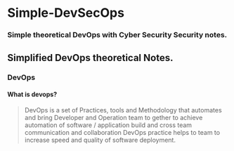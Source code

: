 # Simple-DevSecOps
### Simple theoretical DevOps with Cyber Security Security notes.

## Simplified DevOps theoretical Notes.

### DevOps
#### What is devops?
> DevOps is a set of Practices, tools and Methodology that automates and bring Developer and Operation team to gether to achieve automation of software / application build and cross team communication and collaboration 
> DevOps practice helps to team to increase speed and quality of software deployment.